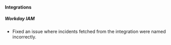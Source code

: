
#### Integrations
##### Workday IAM
- Fixed an issue where incidents fetched from the integration were named incorrectly.

